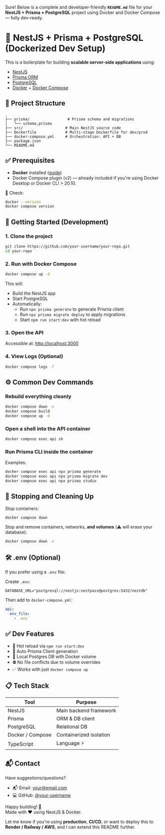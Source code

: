 Sure! Below is a complete and developer-friendly **`README.md`** file for your **NestJS + Prisma + PostgreSQL** project using Docker and Docker Compose — fully dev-ready.

# 🚀 NestJS + Prisma + PostgreSQL (Dockerized Dev Setup)

This is a boilerplate for building **scalable server-side applications** using:

- [NestJS](https://nestjs.com/)
- [Prisma ORM](https://www.prisma.io/)
- [PostgreSQL](https://www.postgresql.org/)
- [Docker](https://www.docker.com/) + [Docker Compose](https://docs.docker.com/compose/)

## 📁 Project Structure

```
.
├── prisma/                 # Prisma schema and migrations
│   └── schema.prisma
├── src/                   # Main NestJS source code
├── Dockerfile             # Multi-stage Dockerfile for dev/prod
├── docker-compose.yml     # Orchestration: API + DB
├── package.json
└── README.md
```

## ✅ Prerequisites

- **Docker** installed ([guide](https://docs.docker.com/get-docker/))
- Docker Compose plugin (v2) — already included if you're using Docker Desktop or Docker CLI > 20.10.

🧪 Check:
```bash
docker --version
docker compose version
```

## 🚀 Getting Started (Development)

### 1. Clone the project

```bash
git clone https://github.com/your-username/your-repo.git
cd your-repo
```

### 2. Run with Docker Compose

```bash
docker compose up -d
```

This will:

- Build the NestJS app
- Start PostgreSQL
- Automatically:
  - Run `npx prisma generate` to generate Prisma client
  - Run `npx prisma migrate deploy` to apply migrations
  - Start `npm run start:dev` with hot reload

### 3. Open the API

Accessible at: [http://localhost:3000](http://localhost:3000)

### 4. View Logs (Optional)

```bash
docker compose logs -f
```

## ⚙️ Common Dev Commands

### Rebuild everything cleanly

```bash
docker compose down -v
docker compose build
docker compose up -d
```

### Open a shell into the API container

```bash
docker compose exec api sh
```

### Run Prisma CLI inside the container

Examples:
```bash
docker compose exec api npx prisma generate
docker compose exec api npx prisma migrate dev
docker compose exec api npx prisma studio
```

## 🧼 Stopping and Cleaning Up

Stop containers:

```bash
docker compose down
```

Stop and remove containers, networks, **and volumes** (⚠️ will erase your database):

```bash
docker compose down -v
```

## 🛠️ .env (Optional)

If you prefer using a `.env` file:

Create `.env`:
```env
DATABASE_URL="postgresql://nestjs:nestpass@postgres:5432/nestdb"
```

Then add to `docker-compose.yml`:
```yaml
api:
  env_file:
    - .env
```

## ✅ Dev Features

- 🔄 Hot reload via `npm run start:dev`
- 🎯 Auto Prisma Client generation
- 🐘 Local Postgres DB with Docker volume
- ⛔ No file conflicts due to volume overrides
- ✅ Works with just `docker compose up`

## 📋 Tech Stack

| Tool           | Purpose                  |
|----------------|---------------------------|
| NestJS         | Main backend framework    |
| Prisma         | ORM & DB client           |
| PostgreSQL     | Relational DB             |
| Docker / Compose | Containerized isolation  |
| TypeScript     | Language ⚡               |

## 📬 Contact

Have suggestions/questions?

- 📬 Email: your@email.com
- 💻 GitHub: [@your-username](https://github.com/your-username)

Happy building! 🚀  
Made with ❤️ using NestJS & Docker.

Let me know if you're using **production**, **CI/CD**, or want to deploy this to **Render / Railway / AWS**, and I can extend this README further.